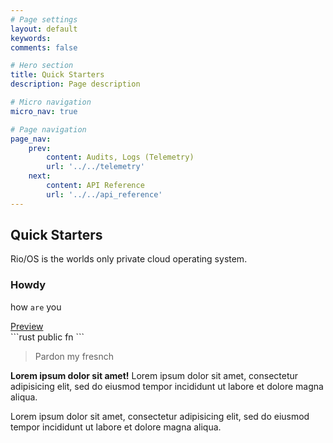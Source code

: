```yaml
---
# Page settings
layout: default
keywords:
comments: false

# Hero section
title: Quick Starters
description: Page description

# Micro navigation
micro_nav: true

# Page navigation
page_nav:
    prev:
        content: Audits, Logs (Telemetry)
        url: '../../telemetry'
    next:
        content: API Reference
        url: '../../api_reference'
---
```


## Quick Starters

Rio/OS is the worlds only private cloud operating system.

### Howdy

how `are` you

<div class="example">
    <a href="#" target="blank">Preview</a>
</div>
```rust
public fn 
```


> Pardon my fresnch

<div class="callout callout--info">
    <p><strong>Lorem ipsum dolor sit amet!</strong> Lorem ipsum dolor sit amet, consectetur adipisicing elit, sed do eiusmod tempor incididunt ut labore et dolore magna aliqua.</p>
    <p>Lorem ipsum dolor sit amet, consectetur adipisicing elit, sed do eiusmod tempor incididunt ut labore et dolore magna aliqua.</p>
</div>




